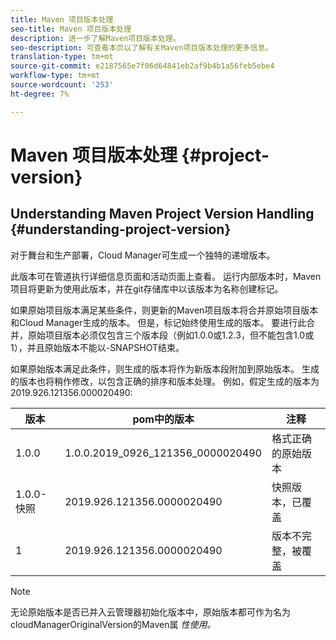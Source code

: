 ```yaml
---
title: Maven 项目版本处理
seo-title: Maven 项目版本处理
description: 进一步了解Maven项目版本处理。
seo-description: 可查看本页以了解有关Maven项目版本处理的更多信息。
translation-type: tm+mt
source-git-commit: e2187565e7f06d64841eb2af9b4b1a56feb5ebe4
workflow-type: tm+mt
source-wordcount: '253'
ht-degree: 7%

---
```



# Maven 项目版本处理 {#project-version}

## Understanding Maven Project Version Handling {#understanding-project-version}

对于舞台和生产部署，Cloud Manager可生成一个独特的递增版本。

此版本可在管道执行详细信息页面和活动页面上查看。 运行内部版本时，Maven项目将更新为使用此版本，并在git存储库中以该版本为名称创建标记。

如果原始项目版本满足某些条件，则更新的Maven项目版本将合并原始项目版本和Cloud Manager生成的版本。 但是，标记始终使用生成的版本。 要进行此合并，原始项目版本必须仅包含三个版本段（例如1.0.0或1.2.3，但不能包含1.0或1），并且原始版本不能以-SNAPSHOT结束。

如果原始版本满足此条件，则生成的版本将作为新版本段附加到原始版本。 生成的版本也将稍作修改，以包含正确的排序和版本处理。 例如，假定生成的版本为2019.926.121356.000020490:

| **版本** | **pom中的版本** | **注释** |
|---|---|---|
| 1.0.0 | 1.0.0.2019_0926_121356_0000020490 | 格式正确的原始版本 |
| 1.0.0-快照 | 2019.926.121356.0000020490 | 快照版本，已覆盖 |
| 1 | 2019.926.121356.0000020490 | 版本不完整，被覆盖 |

>[!NOTE]
>
>无论原始版本是否已并入云管理器初始化版本中，原始版本都可作为名为cloudManagerOriginalVersion的Maven属 *性使用。*
